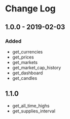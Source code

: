 # Change Log

## 1.0.0 - 2019-02-03

### Added
* get_currencies
* get_prices
* get_markets
* get_market_cap_history
* get_dashboard
* get_candles

## 1.1.0 
* get_all_time_highs
* get_supplies_interval